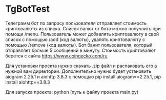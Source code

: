 # TgBotTest

Телеграмм бот по запросу пользователя отправляет стоимость криптовалюты из списка. Список валют от бота можно получпить при помощи /menu. Пользователь может добавлять криптовалюту в свой список с помощью /add (код валюты), удалять криптовалюту с помощью /remove (код валюты). Бот банит пользователя, который отправляет больше 5 сообщений в минуту. Стоимость криптовалют берется с сайта https://www.coingecko.com/ru

Для установки проекта нужно скачать .zip файл и распаковать его в нужной вам директории. Дополнительно нужно будет установить aiogram 2.25.1 и aiohttp 3.8.3 с помощью pip install aiogram==2.25.1, pip install aiohttp==3.8.3

Для запуска проекта: python (путь к файлу проекта main.py)
